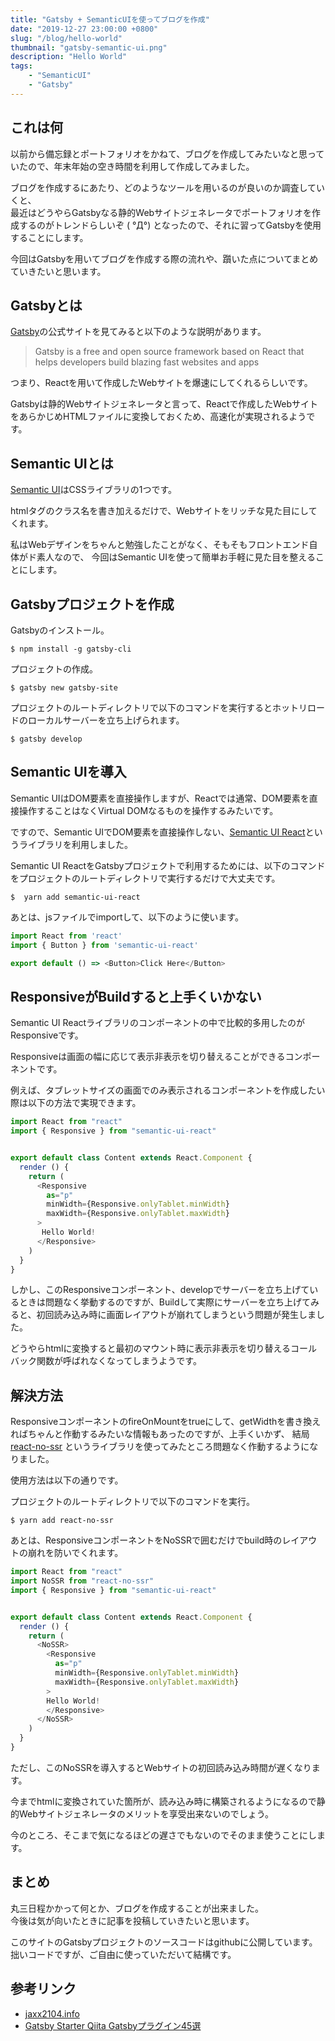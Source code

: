 ```yaml
---
title: "Gatsby + SemanticUIを使ってブログを作成"
date: "2019-12-27 23:00:00 +0800"
slug: "/blog/hello-world"
thumbnail: "gatsby-semantic-ui.png"
description: "Hello World"
tags:
    - "SemanticUI"
    - "Gatsby"
---
```


## これは何

以前から備忘録とポートフォリオをかねて、ブログを作成してみたいなと思っていたので、年末年始の空き時間を利用して作成してみました。  

ブログを作成するにあたり、どのようなツールを用いるのが良いのか調査していくと、  
最近はどうやらGatsbyなる静的Webサイトジェネレータでポートフォリオを作成するのがトレンドらしいぞ ( °Д°) となったので、それに習ってGatsbyを使用することにします。

今回はGatsbyを用いてブログを作成する際の流れや、躓いた点についてまとめていきたいと思います。

## Gatsbyとは

[Gatsby](https://www.gatsbyjs.org/)の公式サイトを見てみると以下のような説明があります。

> Gatsby is a free and open source framework based on React that helps developers build blazing fast websites and apps

つまり、Reactを用いて作成したWebサイトを爆速にしてくれるらしいです。

Gatsbyは静的Webサイトジェネレータと言って、Reactで作成したWebサイトをあらかじめHTMLファイルに変換しておくため、高速化が実現されるようです。

## Semantic UIとは

[Semantic UI](https://semantic-ui.com/)はCSSライブラリの1つです。

htmlタグのクラス名を書き加えるだけで、Webサイトをリッチな見た目にしてくれます。

私はWebデザインをちゃんと勉強したことがなく、そもそもフロントエンド自体がド素人なので、 今回はSemantic UIを使って簡単お手軽に見た目を整えることにします。 

## Gatsbyプロジェクトを作成

Gatsbyのインストール。

```shell
$ npm install -g gatsby-cli
```

プロジェクトの作成。

```shell
$ gatsby new gatsby-site
```

プロジェクトのルートディレクトリで以下のコマンドを実行するとホットリロードのローカルサーバーを立ち上げられます。

```shell
$ gatsby develop
```

## Semantic UIを導入

Semantic UIはDOM要素を直接操作しますが、Reactでは通常、DOM要素を直接操作することはなくVirtual DOMなるものを操作するみたいです。

ですので、Semantic UIでDOM要素を直接操作しない、[Semantic UI React](https://react.semantic-ui.com/)というライブラリを利用しました。

Semantic UI ReactをGatsbyプロジェクトで利用するためには、以下のコマンドをプロジェクトのルートディレクトリで実行するだけで大丈夫です。

```shell
$  yarn add semantic-ui-react
```

あとは、jsファイルでimportして、以下のように使います。

```javascript
import React from 'react'
import { Button } from 'semantic-ui-react'

export default () => <Button>Click Here</Button>
```

## ResponsiveがBuildすると上手くいかない

Semantic UI Reactライブラリのコンポーネントの中で比較的多用したのがResponsiveです。

Responsiveは画面の幅に応じて表示非表示を切り替えることができるコンポーネントです。

例えば、タブレットサイズの画面でのみ表示されるコンポーネントを作成したい際は以下の方法で実現できます。

```javascript
import React from "react"
import { Responsive } from "semantic-ui-react"


export default class Content extends React.Component {
  render () {
    return (
      <Responsive
        as="p"
        minWidth={Responsive.onlyTablet.minWidth}
        maxWidth={Responsive.onlyTablet.maxWidth}
      >
       Hello World! 
      </Responsive>
    )
  }
}
```

しかし、このResponsiveコンポーネント、developでサーバーを立ち上げているときは問題なく挙動するのですが、Buildして実際にサーバーを立ち上げてみると、初回読み込み時に画面レイアウトが崩れてしまうという問題が発生しました。

どうやらhtmlに変換すると最初のマウント時に表示非表示を切り替えるコールバック関数が呼ばれなくなってしまうようです。

## 解決方法

ResponsiveコンポーネントのfireOnMountをtrueにして、getWidthを書き換えればちゃんと作動するみたいな情報もあったのですが、上手くいかず、
結局 [react-no-ssr](https://github.com/kadirahq/react-no-ssr) というライブラリを使ってみたところ問題なく作動するようになりました。

使用方法は以下の通りです。

プロジェクトのルートディレクトリで以下のコマンドを実行。

```shell
$ yarn add react-no-ssr
```

あとは、ResponsiveコンポーネントをNoSSRで囲むだけでbuild時のレイアウトの崩れを防いでくれます。

```javascript
import React from "react"
import NoSSR from "react-no-ssr"
import { Responsive } from "semantic-ui-react"


export default class Content extends React.Component {
  render () {
    return (
      <NoSSR>
        <Responsive
          as="p"
          minWidth={Responsive.onlyTablet.minWidth}
          maxWidth={Responsive.onlyTablet.maxWidth}
        >
        Hello World! 
        </Responsive>
      </NoSSR>
    )
  }
}
```

ただし、このNoSSRを導入するとWebサイトの初回読み込み時間が遅くなります。

今までhtmlに変換されていた箇所が、読み込み時に構築されるようになるので静的Webサイトジェネレータのメリットを享受出来ないのでしょう。

今のところ、そこまで気になるほどの遅さでもないのでそのまま使うことにします。

## まとめ

丸三日程かかって何とか、ブログを作成することが出来ました。  
今後は気が向いたときに記事を投稿していきたいと思います。

このサイトのGatsbyプロジェクトのソースコードはgithubに公開しています。  
拙いコードですが、ご自由に使っていただいて結構です。

## 参考リンク

- [jaxx2104.info](https://jaxx2104.info/)
- [Gatsby Starter Qiita Gatsbyプラグイン45選](https://takumon.github.io/gatsby-starter-qiita/f18d04ac-9b1a-5ac8-8d43-8aa3d8f746a7/)

